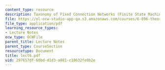 ```yaml
---
content_type: resource
description: Taxonomy of Fixed Connection Networks (Finite State Machines)
file: https://ol-ocw-studio-app-qa.s3.amazonaws.com/courses/6-896-theory-of-parallel-hardware-sma-5511-spring-2004/297657df60bdd1d3a081c18632fe0b2e_lect6.pdf
file_type: application/pdf
learning_resource_types:
- Lecture Notes
ocw_type: OCWFile
parent_title: Lecture Notes
parent_type: CourseSection
resourcetype: Document
title: lect6.pdf
uid: 297657df-60bd-d1d3-a081-c18632fe0b2e
---
```

